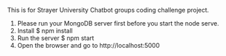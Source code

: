 This is for Strayer University Chatbot groups coding challenge project.
1. Please run your MongoDB server first before you start the node serve.
2. Install
    $ npm install
3. Run the server
    $ npm start
4. Open the browser and go to
    http://localhost:5000

